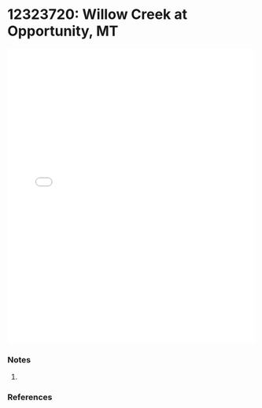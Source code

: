 # 12323720: Willow Creek at Opportunity, MT

<iframe src="/distribution_estimation/_static/stations/12323720_fdc.html" width="100%" height="600" frameborder="0"></iframe>

### Notes
1. 

### References

